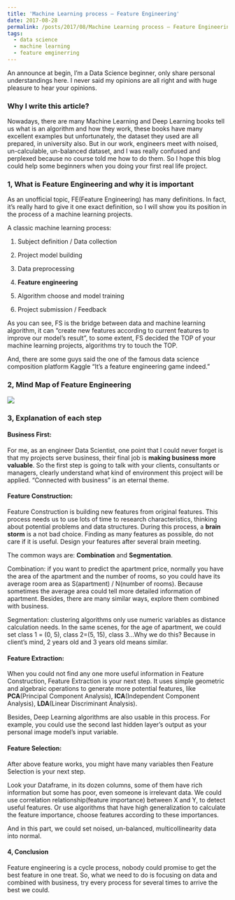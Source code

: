 ```yaml
---
title: 'Machine Learning process — Feature Engineering'
date: 2017-08-28
permalink: /posts/2017/08/Machine Learning process — Feature Engineering/
tags:
  - data science
  - machine learning
  - feature emginerring
---
```


An announce at begin, I’m a Data Science beginner, only share personal understandings here. I never said my opinions are all right and with huge pleasure to hear your opinions.

### Why I write this article?
Nowadays, there are many Machine Learning and Deep Learning books tell us what is an algorithm and how they work, these books have many excellent examples but unfortunately, the dataset they used are all prepared, in university also. But in our work, engineers meet with noised, un-calculable, un-balanced dataset, and I was really confused and perplexed because no course told me how to do them. So I hope this blog could help some beginners when you doing your first real life project.
### 1, What is Feature Engineering and why it is important
As an unofficial topic, FE(Feature Engineering) has many definitions. In fact, it’s really hard to give it one exact definition, so I will show you its position in the process of a machine learning projects.

A classic machine learning process:

1. Subject definition / Data collection

2. Project model building

3. Data preprocessing

4. **Feature engineering**

5. Algorithm choose and model training

6. Project submission / Feedback

As you can see, FS is the bridge between data and machine learning algorithm, it can “create new features according to current features to improve our model’s result”, to some extent, FS decided the TOP of your machine learning projects, algorithms try to touch the TOP.

And, there are some guys said the one of the famous data science composition platform Kaggle “It’s a feature engineering game indeed.”
### 2, Mind Map of Feature Engineering
![](https://cdn-images-1.medium.com/max/1200/1*_GxRAPRUcinxBVNVJUF_1w.jpeg)
### 3, Explanation of each step
#### Business First:
For me, as an engineer Data Scientist, one point that I could never forget is that my projects serve business, their final job is **making business more valuable**. So the first step is going to talk with your clients, consultants or managers, clearly understand what kind of environment this project will be applied. “Connected with business” is an eternal theme.
#### Feature Construction:
Feature Construction is building new features from original features. This process needs us to use lots of time to research characteristics, thinking about potential problems and data structures. During this process, a **brain storm** is a not bad choice. Finding as many features as possible, do not care if it is useful. Design your features after several brain meeting.

The common ways are: **Combination** and **Segmentation**.

Combination: if you want to predict the apartment price, normally you have the area of the apartment and the number of rooms, so you could have its average room area as S(apartment) / N(number of rooms). Because sometimes the average area could tell more detailed information of apartment. Besides, there are many similar ways, explore them combined with business.

Segmentation: clustering algorithms only use numeric variables as distance calculation needs. In the same scenes, for the age of apartment, we could set class 1 = (0, 5), class 2=(5, 15), class 3…Why we do this? Because in client’s mind, 2 years old and 3 years old means similar.

#### Feature Extraction:
When you could not find any one more useful information in Feature Construction, Feature Extraction is your next step. It uses simple geometric and algebraic operations to generate more potential features, like **PCA**(Principal Component Analysis), **ICA**(Independent Component Analysis), **LDA**(Linear Discriminant Analysis).

Besides, Deep Learning algorithms are also usable in this process. For example, you could use the second last hidden layer’s output as your personal image model’s input variable.
#### Feature Selection:
After above feature works, you might have many variables then Feature Selection is your next step.

Look your Dataframe, in its dozen columns, some of them have rich information but some has poor, even someone is irrelevant data. We could use correlation relationship(feature importance) between X and Y, to detect useful features. Or use algorithms that have high generalization to calculate the feature importance, choose features according to these importances.

And in this part, we could set noised, un-balanced, multicollinearity data into normal.

#### 4, Conclusion
Feature engineering is a cycle process, nobody could promise to get the best feature in one treat. So, what we need to do is focusing on data and combined with business, try every process for several times to arrive the best we could.


